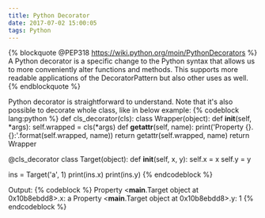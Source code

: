 ```yaml
---
title: Python Decorator
date: 2017-07-02 15:00:05
tags: Python
---
```


{% blockquote @PEP318 https://wiki.python.org/moin/PythonDecorators %}
A Python decorator is a specific change to the Python syntax that allows us to more conveniently alter functions and methods. This supports more readable applications of the DecoratorPattern but also other uses as well.
{% endblockquote %}   


Python decorator is straightforward to understand. Note that it's also possible to decorate whole class, like in below example:
{% codeblock lang:python %}
def cls_decorator(cls):
    class Wrapper(object):
        def __init__(self, *args):
            self.wrapped = cls(*args)
        def __getattr__(self, name):
            print('Property {}.{}:'.format(self.wrapped, name))
            return getattr(self.wrapped, name)
    return Wrapper

@cls_decorator
class Target(object):
    def __init__(self, x, y):
        self.x = x
        self.y = y

ins = Target('a', 1)
print(ins.x)
print(ins.y)
{% endcodeblock %}

Output:
{% codeblock %}
Property <__main__.Target object at 0x10b8ebdd8>.x:
a
Property <__main__.Target object at 0x10b8ebdd8>.y:
1
{% endcodeblock %}
